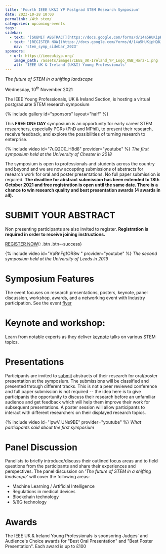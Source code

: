 ```yaml
---
title: 'Fourth IEEE UK&I YP Postgrad STEM Research Symposium'
date: 2023-10-28 10:00
permalink: /4th_stem/
categories: upcoming-events
tags:
sidebar:
  - text: '[SUBMIT ABSTRACT](https://docs.google.com/forms/d/14a5HUKipHQ8JKVHjiPbfj4F5vDLkF4p--VzIGqOMnRU/viewform){: .btn .btn--success}'
  - text: '[REGISTER NOW](https://docs.google.com/forms/d/14a5HUKipHQ8JKVHjiPbfj4F5vDLkF4p--VzIGqOMnRU/viewform){: .btn .btn--success}'
    nav: 'stem_symp_sidebar_2023'
sponsors:
  - url: https://ieeeukiyp.org/
    image_path: /assets/images/IEEE_UK-Ireland_YP_Logo_RGB_Horz-1.png
    alt: 'IEEE UK & Ireland (UK&I) Young Professionals'
---
```


_The future of STEM in a shifting landscape_

Wednesday, 10<sup>th</sup> November 2021

The IEEE Young Professionals, UK & Ireland Section, is hosting a virtual postgraduate STEM research symposium

{% include gallery id="sponsors" layout="half" %}

This **FREE ONE DAY** symposium is an opportunity for early career STEM researchers, especially PGRs (PhD and MPhil), to present their research, receive feedback, and explore the possibilities of turning research to enterprise.

{% include video id="7uQ2C0_H8d8" provider="youtube" %}
_The first symposium held at the University of Chester in 2018_

The symposium is open to professionals and students across the country and beyond and we are now accepting submissions of abstracts for research work for oral and poster presentations. No full paper submission is required. **The deadline for abstract submission has been extended to 18th October 2021 and free registration is open until the same date. There is a chance to win research quality and best presentation awards (4 awards in all).**

# SUBMIT YOUR ABSTRACT

Non presenting participants are also invited to register. **Registration is required in order to receive joining instructions.**

[REGISTER NOW](https://docs.google.com/forms/d/14a5HUKipHQ8JKVHjiPbfj4F5vDLkF4p--VzIGqOMnRU/viewform){: .btn .btn--success}

{% include video id="VpRnFgfOR8w " provider="youtube" %}
_The second symposium held at the University of Leeds in 2019_

# Symposium Features

The event focuses on research presentations, posters, keynote, panel discussion, workshop, awards, and a networking event with Industry participation. See the event [flyer](https://docs.google.com/presentation/d/1Tj8MhwLSM9N6B9Bsem_FQy9wyoFwqIJg/view)

# Keynote and workshop:

Learn from notable experts as they deliver [keynote](https://ieeeukiyp.org/3rd_stem/keynotes/) talks on various STEM topics.

# Presentations

Participants are invited to [submit](https://docs.google.com/forms/d/14a5HUKipHQ8JKVHjiPbfj4F5vDLkF4p--VzIGqOMnRU/viewform) abstracts of their research for oral/poster presentation at the symposium. The submissions will be classified and presented through different tracks. This is not a peer reviewed conference and full paper submission is not required -- the idea here is to give participants the opportunity to discuss their research before an unfamiliar audience and get feedback which will help them improve their work for subsequent presentations. A poster session will allow participants to interact with different researchers on their displayed research topics.

{% include video id="IpwV_UNs9BE" provider="youtube" %}
_What participants said about the first symposium_

# Panel Discussion

Panelists to briefly introduce/discuss their outlined focus areas and to field questions from the participants and share their experiences and perspectives. The panel discussion on '_The future of STEM in a shifting landscape_' will cover the following areas:

- Machine Learning / Artificial Intelligence
- Regulations in medical devices
- Blockchain technology
- 5/6G technology

# Awards

The IEEE UK & Ireland Young Professionals is sponsoring Judges' and Audience's Choice awards for "Best Oral Presentation" and "Best Poster Presentation". Each award is up to £100
